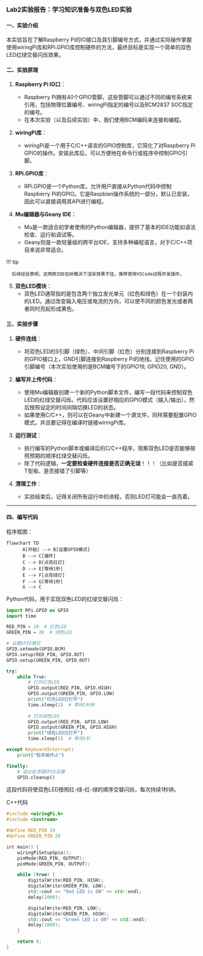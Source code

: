 ### Lab2实验报告：学习知识准备与双色LED实验

#### 一、实验介绍
本实验旨在了解Raspberry Pi的IO接口及其引脚编号方式，并通过实际操作掌握使用wiringPi库和RPi.GPIO库控制硬件的方法，最终目标是实现一个简单的双色LED红绿交替闪烁效果。

#### 二、实验原理
1. **Raspberry Pi IO口**：
   - Raspberry Pi拥有40个GPIO管脚，这些管脚可以通过不同的编号系统来引用，包括物理位置编号、wiringPi指定的编号以及BCM2837 SOC指定的编号。
   - 在本次实验（以及后续实验）中，我们使用BCM编码来连接和编程。

2. **wiringPi库**：
   - wiringPi是一个用于C/C++语言的GPIO控制库，它简化了对Raspberry Pi GPIO的操作。安装此库后，可以方便地在命令行或程序中控制GPIO引脚。

3. **RPi.GPIO库**：
   - RPi.GPIO是一个Python库，允许用户直接从Python代码中控制Raspberry Pi的GPIO。它是Raspbian操作系统的一部分，默认已安装，因此可以直接调用其API进行编程。

4. **Mu编辑器与Geany IDE**：
   - Mu是一款适合初学者使用的Python编辑器，提供了基本的IDE功能如语法检查、运行和调试等。
   - Geany则是一款轻量级的跨平台IDE，支持多种编程语言，对于C/C++项目来说非常适合。
  
!!! tip

      后续经验表明，这两款IDE在树莓派下渲染效果不佳，推荐使用VSCode远程开发插件。

5. **双色LED模块**：
   - 双色LED通常指的是包含两个独立发光单元（红色和绿色）在一个封装内的LED。通过改变输入电压或电流的方向，可以使不同的颜色发光或者两者同时亮起形成黄色。

#### 三、实验步骤
1. **硬件连线**：
   - 将双色LED的S引脚（绿色）、中间引脚（红色）分别连接到Raspberry Pi的GPIO接口上，GND引脚连接到Raspberry Pi的地线。记住使用的GPIO引脚编号（本次实验使用的是BCM编号下的GPIO19, GPIO20, GND）。
   
2. **编写并上传代码**：
   - 使用Mu编辑器创建一个新的Python脚本文件，编写一段代码来控制双色LED的红绿交替闪烁。代码应该设置好相应的GPIO模式（输入/输出），然后按照设定的时间间隔切换LED的状态。
   - 如果使用C/C++，则可以在Geany中新建一个源文件，同样需要配置GPIO模式，并且要记得在编译时链接wiringPi库。

3. **运行测试**：
   - 执行编写的Python脚本或编译后的C/C++程序，观察双色LED是否能够按照预期的顺序红绿交替闪烁。
   - 除了代码逻辑，**一定要检查硬件连接是否正确无误**！！！（比如是否插紧T型板、是否接错了引脚等）

4. **清理工作**：
   - 实验结束后，记得关闭所有运行中的进程，否则LED灯可能会一直亮着。

---

#### 四、编写代码
程序框图：
   
``` mermaid
flowchart TD
      A[开始] --> B[设置GPIO模式]
      B --> C[循环]
      C --> D[点亮红灯]
      D --> E[等待1秒]
      E --> F[点亮绿灯]
      F --> G[等待1秒]
      G --> C
```
Python代码，用于实现双色LED的红绿交替闪烁：

```python
import RPi.GPIO as GPIO
import time

RED_PIN = 19  # 红色LED
GREEN_PIN = 20  # 绿色LED

# 设置GPIO模式
GPIO.setmode(GPIO.BCM)
GPIO.setup(RED_PIN, GPIO.OUT)
GPIO.setup(GREEN_PIN, GPIO.OUT)

try:
    while True:
        # 打开红色LED
        GPIO.output(RED_PIN, GPIO.HIGH)
        GPIO.output(GREEN_PIN, GPIO.LOW)
        print("红色LED已打开")
        time.sleep(1)  # 等待1秒钟
        
        # 打开绿色LED
        GPIO.output(RED_PIN, GPIO.LOW)
        GPIO.output(GREEN_PIN, GPIO.HIGH)
        print("绿色LED已打开")
        time.sleep(1)  # 等待1秒

except KeyboardInterrupt:
    print("程序被终止")

finally:
    # 退出前清理GPIO设置
    GPIO.cleanup()
```

这段代码将使双色LED按照红-绿-红-绿的顺序交替闪烁，每次持续1秒钟。

C++代码
   ```cpp
   #include <wiringPi.h>
   #include <iostream>

   #define RED_PIN 19
   #define GREEN_PIN 20

   int main() {
       wiringPiSetupGpio();
       pinMode(RED_PIN, OUTPUT);
       pinMode(GREEN_PIN, OUTPUT);

       while (true) {
           digitalWrite(RED_PIN, HIGH);
           digitalWrite(GREEN_PIN, LOW);
           std::cout << "Red LED is ON" << std::endl;
           delay(1000);

           digitalWrite(RED_PIN, LOW);
           digitalWrite(GREEN_PIN, HIGH);
           std::cout << "Green LED is ON" << std::endl;
           delay(1000);
       }

       return 0;
   }
   ```